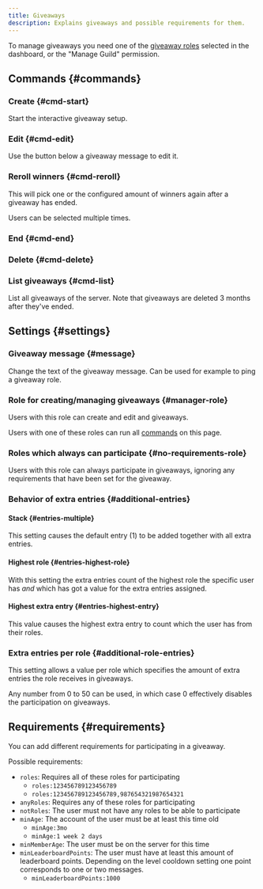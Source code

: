 ```yaml
---
title: Giveaways
description: Explains giveaways and possible requirements for them.
---
```


To manage giveaways you need one of the [giveaway roles](https://tomatenkuchen.com/dashboard/settings#giveawayManageRoles) selected in the dashboard, or the "Manage Guild" permission.

## Commands {#commands}

### Create {#cmd-start}

<Command name="giveaway start"></Command>

Start the interactive giveaway setup.

### Edit {#cmd-edit}

Use the button below a giveaway message to edit it.

### Reroll winners {#cmd-reroll}

<Command name="giveaway reroll" slash="message:Message ID" message="<Message ID>"></Command>

This will pick one or the configured amount of winners again after a giveaway has ended.

Users can be selected multiple times.

### End {#cmd-end}

<Command name="giveaway end" slash="message:Message ID" message="<Message ID>"></Command>
### Delete {#cmd-delete}

<Command name="giveaway delete" slash="message:Message ID" message="<Message ID>"></Command>

### List giveaways {#cmd-list}

<Command name="giveaway list"></Command>

List all giveaways of the server. Note that giveaways are deleted 3 months after they've ended.

## Settings {#settings}

### Giveaway message {#message}

Change the text of the giveaway message. Can be used for example to ping a giveaway role.

### Role for creating/managing giveaways {#manager-role}

Users with this role can create and edit and giveaways.

Users with one of these roles can run all [commands](#commands) on this page.

### Roles which always can participate {#no-requirements-role}

Users with this role can always participate in giveaways, ignoring any requirements that have been set for the giveaway.

### Behavior of extra entries {#additional-entries}

#### Stack {#entries-multiple}

This setting causes the default entry (1) to be added together with all extra entries.

#### Highest role {#entries-highest-role}

With this setting the extra entries count of the highest role the specific user has *and* which has got a value for the extra entries assigned.

#### Highest extra entry {#entries-highest-entry}

This value causes the highest extra entry to count which the user has from their roles.

### Extra entries per role {#additional-role-entries}

This setting allows a value per role which specifies the amount of extra entries the role receives in giveaways.

Any number from 0 to 50 can be used, in which case 0 effectively disables the participation on giveaways.

## Requirements {#requirements}

You can add different requirements for participating in a giveaway.

Possible requirements:
- `roles`: Requires all of these roles for participating
	- `roles:123456789123456789`
	- `roles:123456789123456789,987654321987654321`
- `anyRoles`: Requires any of these roles for participating
- `notRoles`: The user must not have any roles to be able to participate
- `minAge`: The account of the user must be at least this time old
	- `minAge:3mo`
	- `minAge:1 week 2 days`
- `minMemberAge`: The user must be on the server for this time
- `minLeaderboardPoints`: The user must have at least this amount of leaderboard points. Depending on the level cooldown setting one point corresponds to one or two messages.
	- `minLeaderboardPoints:1000`
